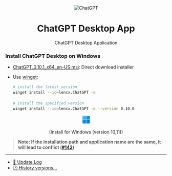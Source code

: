 
<div align="center">
<p align="center">
  <img width="180" src="../../public/logo.png" alt="ChatGPT">
  <h1 align="center">ChatGPT Desktop App</h1>
  <p align="center">ChatGPT Desktop Application</p>


  </div>

### Install ChatGPT Desktop on Windows


- [ChatGPT_0.10.1_x64_en-US.msi](https://github.com/lencx/ChatGPT/releases/download/v0.10.1/ChatGPT_0.10.1_x64_en-US.msi): Direct download installer
- Use [winget](https://winstall.app/apps/lencx.ChatGPT):

  ```bash
  # install the latest version
  winget install --id=lencx.ChatGPT -e

  # install the specified version
  winget install --id=lencx.ChatGPT -e --version 0.10.0
  ```
<div align="center">
<img width="25" src="../../assets/windows_.png" alt="ChatGPT">
<p align="center">(Install for Windows (version 10,11))</p>
</div>

> **Note: If the installation path and application name are the same, it will lead to conflict ([#142](https://github.com/lencx/ChatGPT/issues/142#issuecomment-0.10.1))**

---
- [📝 Update Log](https://github.com/lencx/ChatGPT/blob/main/docs/system/UPDATE_LOG.md)
- [🕒 History versions...](https://github.com/lencx/ChatGPT/releases)